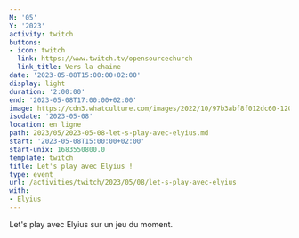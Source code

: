 ```yaml
---
M: '05'
Y: '2023'
activity: twitch
buttons:
- icon: twitch
  link: https://www.twitch.tv/opensourcechurch
  link_title: Vers la chaine
date: '2023-05-08T15:00:00+02:00'
display: light
duration: '2:00:00'
end: '2023-05-08T17:00:00+02:00'
image: https://cdn3.whatculture.com/images/2022/10/97b3abf8f012dc60-1200x675.jpg
isodate: '2023-05-08'
location: en ligne
path: 2023/05/2023-05-08-let-s-play-avec-elyius.md
start: '2023-05-08T15:00:00+02:00'
start-unix: 1683550800.0
template: twitch
title: Let's play avec Elyius !
type: event
url: /activities/twitch/2023/05/08/let-s-play-avec-elyius
with:
- Elyius
---
```

Let's play avec Elyius sur un jeu du moment.